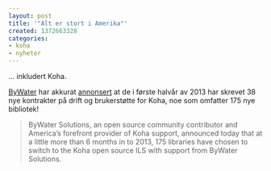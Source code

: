 ```yaml
---
layout: post
title: '"Alt er stort i Amerika"'
created: 1372663328
categories:
- koha
- nyheter
---
```

<p>... inkludert Koha.</p>

<p><a href="http://bywatersolutions.com/">ByWater</a> har akkurat <a href="http://bywatersolutions.com/2013/06/28/koha-support-2013/">annonsert</a> at de i første halvår av 2013 har skrevet 38 nye kontrakter på drift og brukerstøtte for Koha, noe som omfatter 175 nye bibliotek!</p>

<blockquote><p>ByWater Solutions, an open source community contributor and America’s forefront provider of Koha support, announced today that at a little more than 6 months in to 2013, 175 libraries have chosen to switch to the Koha open source ILS with support from ByWater Solutions.</p></blockquote>
